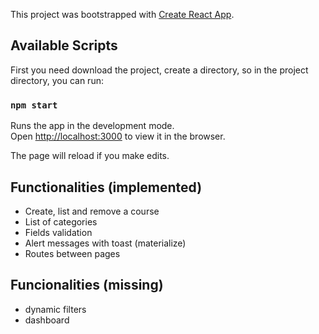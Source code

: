 This project was bootstrapped with [Create React App](https://github.com/facebook/create-react-app).

## Available Scripts

First you need download the project, create a directory, so in the project directory, you can run:

### `npm start`

Runs the app in the development mode.<br />
Open [http://localhost:3000](http://localhost:3000) to view it in the browser.

The page will reload if you make edits.<br />

## Functionalities (implemented)

- Create, list and remove a course
- List of categories
- Fields validation
- Alert messages with toast (materialize)
- Routes between pages

## Funcionalities (missing)

- dynamic filters
- dashboard
